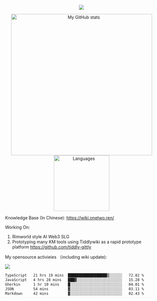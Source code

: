 <a href="https://github.com/linonetwo">
    <p align="center">
        <img src="https://github-profile-trophy.vercel.app/?username=linonetwo&column=7&theme=onedark"/>
    </p>
</a>
<a align="center" href="https://github.com/linonetwo">
  <p align="center">
    <img src="https://github-readme-stats.vercel.app/api?username=linonetwo&show_icons=true&count_private=true" alt="My GitHub stats" width="465"/>
    <img src="https://github-readme-stats.vercel.app/api/top-langs/?username=linonetwo&layout=compact&langs_count=10" alt="Languages" height="183">
  </p>
</a>

Knowledge Base (In Chinese): https://wiki.onetwo.ren/

Working On: 

1. Rimworld style AI Web3 SLG
1. Prototyping many KM tools using Tiddlywiki as a rapid prototype platform https://github.com/tiddly-gittly

My opensource activieies （including wiki update):

![](https://visitor-badge.glitch.me/badge?page_id=linonetwo.linonetwo)

<!--START_SECTION:waka-->

```txt
TypeScript   21 hrs 19 mins  ██████████████████▒░░░░░░   72.82 %
JavaScript   4 hrs 28 mins   ███▓░░░░░░░░░░░░░░░░░░░░░   15.28 %
Gherkin      1 hr 10 mins    █░░░░░░░░░░░░░░░░░░░░░░░░   04.01 %
JSON         54 mins         ▓░░░░░░░░░░░░░░░░░░░░░░░░   03.11 %
Markdown     42 mins         ▓░░░░░░░░░░░░░░░░░░░░░░░░   02.43 %
```

<!--END_SECTION:waka-->
